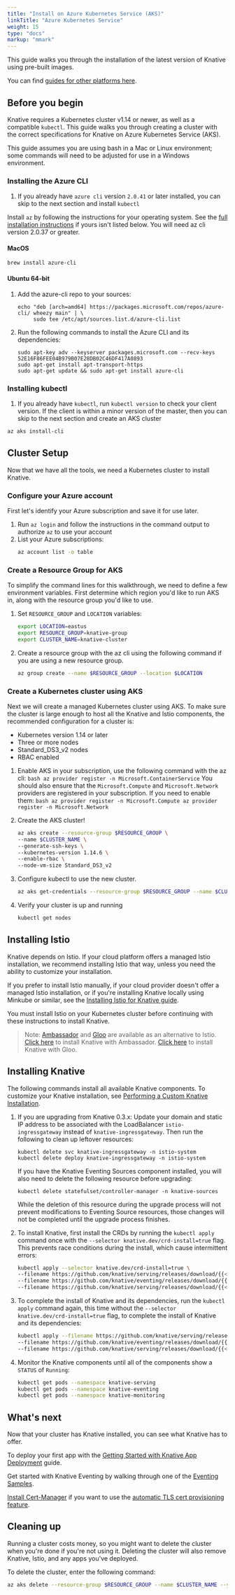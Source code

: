 ```yaml
---
title: "Install on Azure Kubernetes Service (AKS)"
linkTitle: "Azure Kubernetes Service"
weight: 15
type: "docs"
markup: "mmark"
---
```


This guide walks you through the installation of the latest version of Knative
using pre-built images.

You can find [guides for other platforms here](./README.md).

## Before you begin

Knative requires a Kubernetes cluster v1.14 or newer, as well as a compatible
`kubectl`. This guide walks you through creating a cluster with the correct
specifications for Knative on Azure Kubernetes Service (AKS).

This guide assumes you are using bash in a Mac or Linux environment; some
commands will need to be adjusted for use in a Windows environment.

### Installing the Azure CLI

1. If you already have `azure cli` version `2.0.41` or later installed, you can
   skip to the next section and install `kubectl`

Install `az` by following the instructions for your operating system. See the
[full installation instructions](https://docs.microsoft.com/en-us/cli/azure/install-azure-cli?view=azure-cli-latest)
if yours isn't listed below. You will need az cli version 2.0.37 or greater.

#### MacOS

```console
brew install azure-cli
```

#### Ubuntu 64-bit

1. Add the azure-cli repo to your sources:
   ```console
   echo "deb [arch=amd64] https://packages.microsoft.com/repos/azure-cli/ wheezy main" | \
        sudo tee /etc/apt/sources.list.d/azure-cli.list
   ```
1. Run the following commands to install the Azure CLI and its dependencies:
   ```console
   sudo apt-key adv --keyserver packages.microsoft.com --recv-keys 52E16F86FEE04B979B07E28DB02C46DF417A0893
   sudo apt-get install apt-transport-https
   sudo apt-get update && sudo apt-get install azure-cli
   ```

### Installing kubectl

1. If you already have `kubectl`, run `kubectl version` to check your client
   version. If the client is within a minor version of the master, then you
   can skip to the next section and create an AKS cluster

```bash
az aks install-cli
```

## Cluster Setup

Now that we have all the tools, we need a Kubernetes cluster to install Knative.

### Configure your Azure account

First let's identify your Azure subscription and save it for use later.

1. Run `az login` and follow the instructions in the command output to authorize
   `az` to use your account
1. List your Azure subscriptions:
   ```bash
   az account list -o table
   ```

### Create a Resource Group for AKS

To simplify the command lines for this walkthrough, we need to define a few
environment variables. First determine which region you'd like to run AKS in,
along with the resource group you'd like to use.

1. Set `RESOURCE_GROUP` and `LOCATION` variables:

   ```bash
   export LOCATION=eastus
   export RESOURCE_GROUP=knative-group
   export CLUSTER_NAME=knative-cluster
   ```

2. Create a resource group with the az cli using the following command if you
   are using a new resource group.
   ```bash
   az group create --name $RESOURCE_GROUP --location $LOCATION
   ```

### Create a Kubernetes cluster using AKS

Next we will create a managed Kubernetes cluster using AKS. To make sure the
cluster is large enough to host all the Knative and Istio components, the
recommended configuration for a cluster is:

- Kubernetes version 1.14 or later
- Three or more nodes
- Standard_DS3_v2 nodes
- RBAC enabled

1. Enable AKS in your subscription, use the following command with the az cli:
   `bash az provider register -n Microsoft.ContainerService` You should also
   ensure that the `Microsoft.Compute` and `Microsoft.Network` providers are
   registered in your subscription. If you need to enable them:
   `bash az provider register -n Microsoft.Compute az provider register -n Microsoft.Network`
1. Create the AKS cluster!

   ```bash
   az aks create --resource-group $RESOURCE_GROUP \
   --name $CLUSTER_NAME \
   --generate-ssh-keys \
   --kubernetes-version 1.14.6 \
   --enable-rbac \
   --node-vm-size Standard_DS3_v2
   ```

1. Configure kubectl to use the new cluster.

   ```bash
   az aks get-credentials --resource-group $RESOURCE_GROUP --name $CLUSTER_NAME --admin
   ```

1. Verify your cluster is up and running
   ```bash
   kubectl get nodes
   ```

## Installing Istio

Knative depends on Istio. If your cloud platform offers a managed Istio
installation, we recommend installing Istio that way, unless you need the
ability to customize your installation.

If you prefer to install Istio manually, if your cloud provider doesn't offer a
managed Istio installation, or if you're installing Knative locally using
Minkube or similar, see the
[Installing Istio for Knative guide](./installing-istio.md).

You must install Istio on your Kubernetes cluster before continuing with these
instructions to install Knative.

> Note: [Ambassador](https://www.getambassador.io/) and
> [Gloo](https://gloo.solo.io/) are available as an alternative to Istio.
> [Click here](./Knative-with-Ambassador.md) to install Knative with Ambassador.
> [Click here](./Knative-with-Gloo.md) to install Knative with Gloo.

## Installing Knative

The following commands install all available Knative components. To customize
your Knative installation, see
[Performing a Custom Knative Installation](./Knative-custom-install.md).

1. If you are upgrading from Knative 0.3.x: Update your domain and static IP
   address to be associated with the LoadBalancer `istio-ingressgateway` instead
   of `knative-ingressgateway`. Then run the following to clean up leftover
   resources:

   ```
   kubectl delete svc knative-ingressgateway -n istio-system
   kubectl delete deploy knative-ingressgateway -n istio-system
   ```

   If you have the Knative Eventing Sources component installed, you will also
   need to delete the following resource before upgrading:

   ```
   kubectl delete statefulset/controller-manager -n knative-sources
   ```

   While the deletion of this resource during the upgrade process will not
   prevent modifications to Eventing Source resources, those changes will not be
   completed until the upgrade process finishes.

1. To install Knative, first install the CRDs by running the `kubectl apply`
   command once with the `--selector knative.dev/crd-install=true` flag. This
   prevents race conditions during the install, which cause intermittent errors:

   ```bash
   kubectl apply --selector knative.dev/crd-install=true \
   --filename https://github.com/knative/serving/releases/download/{{< version >}}/serving.yaml \
   --filename https://github.com/knative/eventing/releases/download/{{< version >}}/release.yaml \
   --filename https://github.com/knative/serving/releases/download/{{< version >}}/monitoring.yaml
   ```

1. To complete the install of Knative and its dependencies, run the
   `kubectl apply` command again, this time without the
   `--selector knative.dev/crd-install=true` flag, to complete the install of
   Knative and its dependencies:

   ```bash
   kubectl apply --filename https://github.com/knative/serving/releases/download/{{< version >}}/serving.yaml \
   --filename https://github.com/knative/eventing/releases/download/{{< version >}}/release.yaml \
   --filename https://github.com/knative/serving/releases/download/{{< version >}}/monitoring.yaml
   ```

1. Monitor the Knative components until all of the components show a `STATUS` of
   `Running`:
   ```bash
   kubectl get pods --namespace knative-serving
   kubectl get pods --namespace knative-eventing
   kubectl get pods --namespace knative-monitoring
   ```

## What's next

Now that your cluster has Knative installed, you can see what Knative has to
offer.

To deploy your first app with the
[Getting Started with Knative App Deployment](../serving/getting-started-knative-app.md)
guide.

Get started with Knative Eventing by walking through one of the
[Eventing Samples](../eventing/samples/).

[Install Cert-Manager](../serving/installing-cert-manager.md) if you want to use the
[automatic TLS cert provisioning feature](../serving/using-auto-tls.md).

## Cleaning up

Running a cluster costs money, so you might want to delete the cluster when
you're done if you're not using it. Deleting the cluster will also remove
Knative, Istio, and any apps you've deployed.

To delete the cluster, enter the following command:

```bash
az aks delete --resource-group $RESOURCE_GROUP --name $CLUSTER_NAME --yes --no-wait
```
